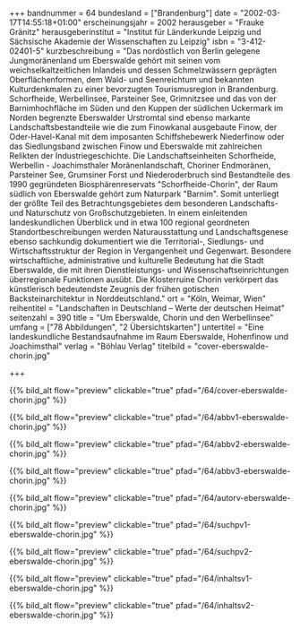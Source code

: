 +++
bandnummer = 64
bundesland = ["Brandenburg"]
date = "2002-03-17T14:55:18+01:00"
erscheinungsjahr = 2002
herausgeber = "Frauke Gränitz"
herausgeberinstitut = "Institut für Länderkunde Leipzig und Sächsische Akademie der Wissenschaften zu Leipzig"
isbn = "3-412-02401-5"
kurzbeschreibung = "Das nordöstlich von Berlin gelegene Jungmoränenland um Eberswalde gehört mit seinen vom weichselkaltzeitlichen Inlandeis und dessen Schmelzwässern geprägten Oberflächenformen, dem Wald- und Seenreichtum und bekannten Kulturdenkmalen zu einer bevorzugten Tourismusregion in Brandenburg. Schorfheide, Werbellinsee, Parsteiner See, Grimnitzsee und das von der Barnimhochfläche im Süden und den Kuppen der südlichen Uckermark im Norden begrenzte Eberswalder Urstromtal sind ebenso markante Landschaftsbestandteile wie die zum Finowkanal ausgebaute Finow, der Oder-Havel-Kanal mit dem imposanten Schiffshebewerk Niederfinow oder das Siedlungsband zwischen Finow und Eberswalde mit zahlreichen Relikten der Industriegeschichte. Die Landschaftseinheiten Schorfheide, Werbellin - Joachimsthaler MoränenIandschaft, Choriner Endmoränen, Parsteiner See, Grumsiner Forst und Niederoderbruch sind Bestandteile des 1990 gegründeten Biosphärenreservats \"Schorfheide-Chorin\", der Raum südlich von Eberswalde gehört zum Naturpark \"Barnim\". Somit unterliegt der größte Teil des Betrachtungsgebietes dem besonderen Landschafts- und Naturschutz von Großschutzgebieten. In einem einleitenden Iandeskundlichen Überblick und in etwa 100 regional geordneten Standortbeschreibungen werden Naturausstattung und Landschaftsgenese ebenso sachkundig dokumentiert wie die Territorial-, Siedlungs- und Wirtschaftsstruktur der Region in Vergangenheit und Gegenwart. Besondere wirtschaftliche, administrative und kulturelle Bedeutung hat die Stadt Eberswalde, die mit ihren Dienstleistungs- und Wissenschaftseinrichtungen überregionale Funktionen ausübt. Die Klosterruine Chorin verkörpert das künstlerisch bedeutendste Zeugnis der frühen gotischen Backsteinarchitektur in Norddeutschland."
ort = "Köln, Weimar, Wien"
reihentitel = "Landschaften in Deutschland – Werte der deutschen Heimat"
seitenzahl = 390
title = "Um Eberswalde, Chorin und den Werbellinsee"
umfang = ["78 Abbildungen", "2 Übersichtskarten"]
untertitel = "Eine landeskundliche Bestandsaufnahme im Raum Eberswalde, Hohenfinow und Joachimsthal"
verlag = "Böhlau Verlag"
titelbild = "cover-eberswalde-chorin.jpg"

+++

{{% bild_alt flow="preview" clickable="true" pfad="/64/cover-eberswalde-chorin.jpg"   %}}

{{% bild_alt flow="preview" clickable="true" pfad="/64/abbv1-eberswalde-chorin.jpg"   %}}

{{% bild_alt flow="preview" clickable="true" pfad="/64/abbv2-eberswalde-chorin.jpg"   %}}

{{% bild_alt flow="preview" clickable="true" pfad="/64/abbv3-eberswalde-chorin.jpg"   %}}

{{% bild_alt flow="preview" clickable="true" pfad="/64/autorv-eberswalde-chorin.jpg"   %}}

{{% bild_alt flow="preview" clickable="true" pfad="/64/suchpv1-eberswalde-chorin.jpg"   %}}

{{% bild_alt flow="preview" clickable="true" pfad="/64/suchpv2-eberswalde-chorin.jpg"   %}}

{{% bild_alt flow="preview" clickable="true" pfad="/64/inhaltsv1-eberswalde-chorin.jpg"   %}}

{{% bild_alt flow="preview" clickable="true" pfad="/64/inhaltsv2-eberswalde-chorin.jpg"   %}}
